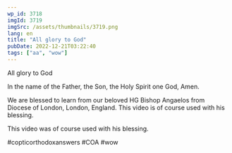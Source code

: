 ```yaml
---
wp_id: 3718
imgId: 3719
imgSrc: /assets/thumbnails/3719.png
lang: en
title: "All glory to God"
pubDate: 2022-12-21T03:22:40
tags: ["aa", "wow"]
---
```

<!-- page: 6 -->

<p>All glory to God</p>
<p>In the name of the Father, the Son, the Holy Spirit one God, Amen.</p>
<p>We are blessed to learn from our beloved HG Bishop Angaelos from Diocese of London, London, England. This video is of course used with his blessing.</p>
<p>This video was of course used with his blessing.</p>
<p>#copticorthodoxanswers #COA #wow</p>
